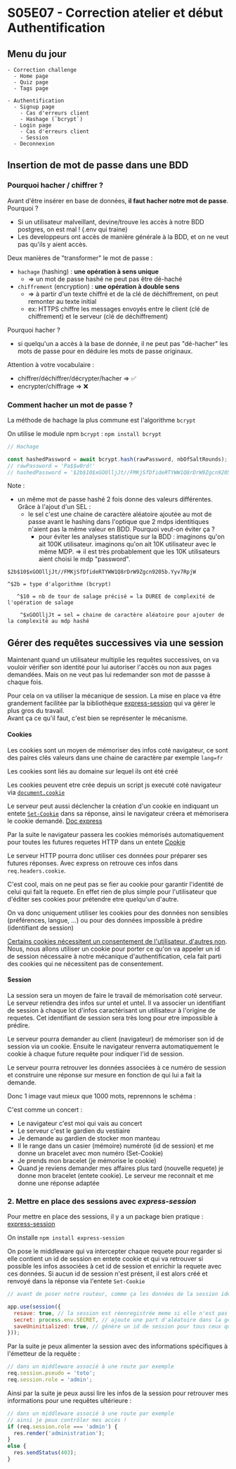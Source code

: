 # S05E07 - Correction atelier et début Authentification

## Menu du jour 

```
- Correction challenge
  - Home page
  - Quiz page
  - Tags page

- Authentification
  - Signup page
    - Cas d'erreurs client
    - Hashage (`bcrypt`)
  - Login page
    - Cas d'erreurs client
    - Session
  - Deconnexion
```

## Insertion de mot de passe dans une BDD

### Pourquoi hacher / chiffrer ? 

Avant d'être insérer en base de données, **il faut hacher notre mot de passe**. Pourquoi ? 
- Si un utilisateur malveillant, devine/trouve les accès à notre BDD postgres, on est mal ! (.env qui traine)
- Les developpeurs ont accès de manière générale à la BDD, et on ne veut pas qu'ils y aient accès.

Deux manières de "transformer" le mot de passe : 
- `hachage` (hashing) : **une opération à sens unique**
  - => un mot de passe hashé ne peut pas être dé-haché
- `chiffrement` (encryption) : **une opération à double sens**
  - => à partir d'un texte chiffré et de la clé de déchiffrement, on peut remonter au texte initial
  - ex: HTTPS chiffre les messages envoyés entre le client (clé de chiffrement) et le serveur (clé de déchiffrement)

Pourquoi hacher ? 
- si quelqu'un a accès à la base de donnée, il ne peut pas "dé-hacher" les mots de passe pour en déduire les mots de passe originaux.

Attention à votre vocabulaire : 
- chiffrer/déchiffrer/décrypter/hacher => ✅
- encrypter/chiffrage => ❌

### Comment hacher un mot de passe ?

La méthode de hachage la plus commune est l'algorithme `bcrypt`

On utilise le module npm `bcrypt` : `npm install bcrypt`

```js
// Hachage

const hashedPassword = await bcrypt.hash(rawPassword, nbOfSaltRounds);
// rawPassword = 'Pa$$w0rd!'   
// hashedPassword = '$2b$10$xGOOlljJt//FMKjSfDfideRTYWW1Q8rDrW9Zgcn9205b.Yyv7RpjW'
```

Note : 
- un même mot de passe hashé 2 fois donne des valeurs différentes. Grâce à l'ajout d'un SEL : 
  - le sel c'est une chaine de caractère aléatoire ajoutée au mot de passe avant le hashing dans l'optique que 2 mdps identitiques n'aient pas la même valeur en BDD. Pourquoi veut-on éviter ça ?
    - pour éviter les analyses statistique sur la BDD : imaginons qu'on ait 100K utilisateur. imaginons qu'on ait 10K utilisateur avec le même MDP. => il est très probablement que les 10K utilisateurs aient choisi le mdp "password".

```
$2b$10$xGOOlljJt//FMKjSfDfideRTYWW1Q8rDrW9Zgcn9205b.Yyv7RpjW

^$2b = type d'algorithme (bcrypt)

   ^$10 = nb de tour de salage précisé = la DUREE de complexité de l'opération de salage

    ^$xGOOlljJt = sel = chaine de caractère aléatoire pour ajouter de la complexité au mdp hashé
```

## Gérer des requêtes successives via une session

Maintenant quand un utilisateur multiplie les requêtes successives, on va vouloir vérifier son identité pour lui autoriser l'accès ou non aux pages demandées. Mais on ne veut pas lui redemander son mot de passse à chaque fois.

Pour cela on va utiliser la mécanique de session. La mise en place va être grandement facilitée par la bibliothèque [express-session](https://www.npmjs.com/package/express-session) qui va gérer le plus gros du travail.  
Avant ça ce qu'il faut, c'est bien se représenter le mécanisme.


#### Cookies

Les cookies sont un moyen de mémoriser des infos coté navigateur, ce sont des paires clés valeurs dans une chaine de caractère par exemple `lang=fr`

Les cookies sont liés au domaine sur lequel ils ont été créé

Les cookies peuvent etre crée depuis un script js executé coté navigateur via [`document.cookie`](https://developer.mozilla.org/en-US/docs/Web/API/Document/cookie)

Le serveur peut aussi déclencher la création d'un cookie en indiquant un entete [`Set-Cookie`](https://developer.mozilla.org/fr/docs/Web/HTTP/Headers/Set-Cookie) dans sa réponse, ainsi le navigateur créera et mémorisera le cookie demandé. [Doc express](https://expressjs.com/en/4x/api.html#res.cookie)

Par la suite le navigateur passera les cookies mémorisés automatiquement pour toutes les futures requetes HTTP dans un entete [Cookie](https://developer.mozilla.org/en-US/docs/Web/HTTP/Headers/Cookie)

Le serveur HTTP pourra donc utiliser ces données pour préparer ses futures réponses. Avec express on retrouve ces infos dans `req.headers.cookie`.

C'est cool, mais on ne peut pas se fier au cookie pour garantir l'identité de celui qui fait la requete. En effet rien de plus simple pour l'utilisateur que d'éditer ses cookies pour prétendre etre quelqu'un d'autre.

On va donc uniquement utiliser les cookies pour des données non sensibles (préférences, langue, ...) ou pour des données impossible à prédire (identifiant de session)

[Certains cookies nécessitent un consentement de l'utilisateur, d'autres non](https://www.cnil.fr/fr/cookies-et-traceurs-comment-mettre-mon-site-web-en-conformite). Nous, nous allons utiliser un cookie pour porter ce qu'on va appeler un id de session nécessaire à notre mécanique d'authentification, cela fait parti des cookies qui ne nécessitent pas de consentement.

#### Session

La session sera un moyen de faire le travail de mémorisation coté serveur. Le serveur retiendra des infos sur untel et untel. Il va associer un identifiant de session à chaque lot d'infos caractérisant un utilisateur à l'origine de requetes. Cet identifiant de session sera très long pour etre impossible à prédire.

Le serveur pourra demander au client (navigateur) de mémoriser son id de session via un cookie. Ensuite le navigateur renverra automatiquement le cookie à chaque future requête pour indiquer l'id de session.

Le serveur pourra retrouver les données associées à ce numéro de session et construire une réponse sur mesure en fonction de qui lui a fait la demande.

Donc 1 image vaut mieux que 1000 mots, reprennons le schéma :


C'est comme un concert :

- Le navigateur c'est moi qui vais au concert
- Le serveur c'est le gardien du vestiaire
- Je demande au gardien de stocker mon manteau
- Il le range dans un casier (mémoire) numéroté (id de session) et me donne un bracelet avec mon numéro (Set-Cookie)
- Je prends mon bracelet (je mémorise le cookie)
- Quand je reviens demander mes affaires plus tard (nouvelle requete) je donne mon bracelet (entete cookie). Le serveur me reconnait et me donne une réponse adaptée


### 2. Mettre en place des sessions avec _express-session_

Pour mettre en place des sessions, il y a un package bien pratique : [express-session](https://www.npmjs.com/package/express-session)

On installe `npm install express-session`

On pose le middleware qui va intercepter chaque requete pour regarder si elle contient un id de session en entete cookie et qui va retrouver si possible les infos associées à cet id de session et enrichir la requete avec ces données. Si aucun id de session n'est présent, il est alors créé et renvoyé dans la réponse via l'entete `Set-Cookie`

```js
// avant de poser notre routeur, comme ça les données de la session identifiée seront accessible dans nos routes

app.use(session({
  resave: true, // la session est réenregistrée meme si elle n'est pas modifiée
  secret: process.env.SECRET, // ajoute une part d'aléatoire dans la génération des id de session imprédictible
  saveUninitialized: true, // génère un id de session pour tous ceux qui n'en ont pas encore
}));
```

Par la suite je peux alimenter la session avec des informations spécifiques à l'émetteur de la requête :

```js
// dans un middleware associé à une route par exemple
req.session.pseudo = 'toto';
req.session.role = 'admin';
```

Ainsi par la suite je peux aussi lire les infos de la session pour retrouver mes informations pour une requêtes ultérieure :

```js
// dans un middleware associé à une route par exemple
// ainsi je peux contrôler mes accès !
if (req.session.role === 'admin') {
  res.render('administration');
}
else {
  res.sendStatus(403);
}
```